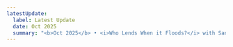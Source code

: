 ```yaml
---
latestUpdate:
  label: Latest Update
  date: Oct 2025
  summary: "<b>Oct 2025</b> • <i>Who Lends When it Floods?</i> with Sankalp Mathur accepted at ESCB RCCC Workshop, Banco de Espana, Madrid ES."
---
```

